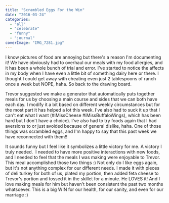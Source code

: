 ```yaml
---
title: "Scrambled Eggs For the Win"
date: "2016-03-24"
categories: 
  - "all"
  - "celebrate"
  - "funny"
  - "journal"
coverImage: "IMG_7281.jpg"
---
```


I know pictures of food are annoying but there's a reason I'm documenting it! We have obviously had to overhaul our meals with my food allergies, and it has been a whole bunch of trial and error. I've started to notice the affects in my body when I have even a little bit of something dairy here or there. I thought I could get away with cheating even just 2 tablespoons of ranch once a week but NOPE, haha. So back to the drawing board.

Trevor suggested we make a generator that automatically puts together meals for us by choosing a main course and sides that we can both have each day. I modify it a bit based on different weekly circumstances but for the most part it has helped a lot this week. I've also had to suck it up that I can't eat what I want (#iMissCheese #iMissBuffaloWings), which has been hard but I don't have a choice). I've also had to try foods again that I had aversions to or just avoided because of general dislike, haha. One of those things was scrambled eggs, and I'm happy to say that this past week we have reconnected with them!!

It sounds funny but I feel like it symbolizes a little victory for me. A victory I truly needed.  I needed to have more positive interactions with new foods, and I needed to feel that the meals I was making were enjoyable to Trevor. This meal accomplished those two things :) Not only do I like eggs again, but it's not anything complex for our different needs. I made it with pieces of deli turkey for both of us, plated my portion, then added feta cheese to Trevor's portion and tossed it in the skillet for a minute. He LOVES it! And I love making meals for him but haven't been consistent the past two months whatsoever. This is a big WIN for our health, for our sanity, and even for our marriage :)
